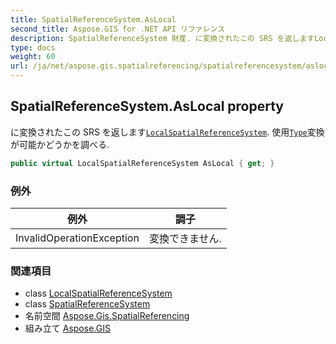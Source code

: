```yaml
---
title: SpatialReferenceSystem.AsLocal
second_title: Aspose.GIS for .NET API リファレンス
description: SpatialReferenceSystem 財産. に変換されたこの SRS を返しますLocalSpatialReferenceSystem. 使用Type変換が可能かどうかを調べる.
type: docs
weight: 60
url: /ja/net/aspose.gis.spatialreferencing/spatialreferencesystem/aslocal/
---
```

## SpatialReferenceSystem.AsLocal property

に変換されたこの SRS を返します[`LocalSpatialReferenceSystem`](../../localspatialreferencesystem/). 使用[`Type`](../type/)変換が可能かどうかを調べる.

```csharp
public virtual LocalSpatialReferenceSystem AsLocal { get; }
```

### 例外

| 例外 | 調子 |
| --- | --- |
| InvalidOperationException | 変換できません. |

### 関連項目

* class [LocalSpatialReferenceSystem](../../localspatialreferencesystem/)
* class [SpatialReferenceSystem](../)
* 名前空間 [Aspose.Gis.SpatialReferencing](../../spatialreferencesystem/)
* 組み立て [Aspose.GIS](../../../)


